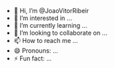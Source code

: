 - 👋 Hi, I’m @JoaoVitorRibeir
- 👀 I’m interested in ...
- 🌱 I’m currently learning ...
- 💞️ I’m looking to collaborate on ...
- 📫 How to reach me ...
- 😄 Pronouns: ...
- ⚡ Fun fact: ...

<!---
JoaoVitorRibeir/JoaoVitorRibeir is a ✨ special ✨ repository because its `README.md` (this file) appears on your GitHub profile.
You can click the Preview link to take a look at your changes.
--->
